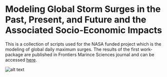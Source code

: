 # Modeling Global Storm Surges in the Past, Present, and Future and the Associated Socio-Economic Impacts

This is a collection of scripts used for the NASA funded project which is the modeling of global daily maximum surges.
The results of the first work-package are published in Frontiers Marince Sciences journal and can be accessed [here](https://www.frontiersin.org/articles/10.3389/fmars.2020.00260/full).

![alt text](https://www.frontiersin.org/files/Articles/512653/fmars-07-00260-HTML/image_m/fmars-07-00260-g002.jpg)
